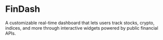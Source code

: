 # FinDash
A customizable real-time dashboard that lets users track stocks, crypto, indices, and more through interactive widgets powered by public financial APIs.

